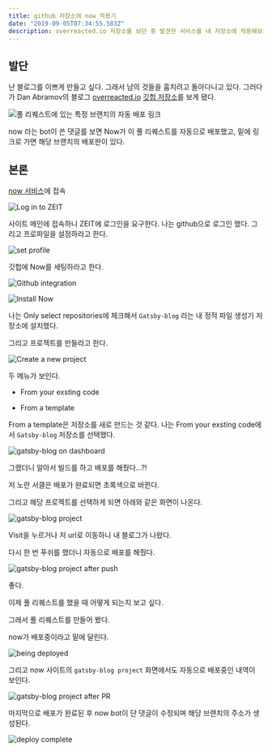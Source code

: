 ```yaml
---
title: github 저장소에 now 적용기
date: "2019-09-05T07:34:55.583Z"
description: overreacted.io 저장소를 보던 중 발견한 서비스를 내 저장소에 적용해보기
---
```


## 발단

난 블로그를 이쁘게 만들고 싶다. 그래서 남의 것들을 훔치려고 돌아다니고 있다.
그러다가 Dan Abramov의 블로그 [overreacted.io](https://overreacted.io/) [깃헙 저장소](https://github.com/gaearon/overreacted.io)를 보게 됐다.

![풀 리퀘스트에 있는 특정 브랜치의 자동 배포 링크](./0.PNG)

now 라는 bot이 쓴 댓글를 보면 Now가 이 풀 리퀘스트를 자동으로 배포했고, 밑에 링크로 가면 해당 브랜치의 배포판이 있다.

## 본론

[now 서비스](https://zeit.co/login)에 접속

![Log in to ZEIT](./0.5.PNG)

사이트 메인에 접속하니 ZEIT에 로그인을 요구한다. 나는 github으로 로그인 했다. 그리고 프로파일을 설정하라고 한다.

![set profile](./1.PNG)

깃헙에 Now를 세팅하라고 한다.

![Github integration](./2.PNG)

![Install Now](./3.PNG)

나는 Only select repositories에 체크해서 `Gatsby-blog` 라는 내 정적 파일 생성기 저장소에 설치했다.

그리고 프로젝트를 만들라고 한다.

![Create a new project](./5.PNG)

두 메뉴가 보인다.

- From your exsting code

- From a template

From a template은 저장소를 새로 만드는 것 같다.
나는 From your exsting code에서 `Gatsby-blog` 저장소를 선택했다.

![gatsby-blog on dashboard](./6.PNG)

그랬더니 알아서 빌드를 하고 배포를 해줬다...?!

저 노란 서클은 배포가 완료되면 초록색으로 바뀐다.

그리고 해당 프로젝트를 선택하게 되면 아래와 같은 화면이 나온다.

![gatsby-blog project](./7.PNG)

Visit을 누르거나 저 url로 이동하니 내 블로그가 나왔다.

다시 한 번 푸쉬를 했더니 자동으로 배포를 해줬다. 

![gatsby-blog project after push](./8.PNG)

좋다.

이제 풀 리퀘스트를 했을 때 어떻게 되는지 보고 싶다.

그래서 풀 리퀘스트를 만들어 봤다.

now가 배포중이라고 밑에 달린다.

![being deployed](./9.PNG)

그리고 now 사이트의 `gatsby-blog project` 화면에서도 자동으로 배포중인 내역이 보인다.

![gatsby-blog project after PR](./10.PNG)

마지막으로 배포가 완료된 후 now bot이 단 댓글이 수정되며 해당 브랜치의 주소가 생성된다.

![deploy complete](./11.PNG)